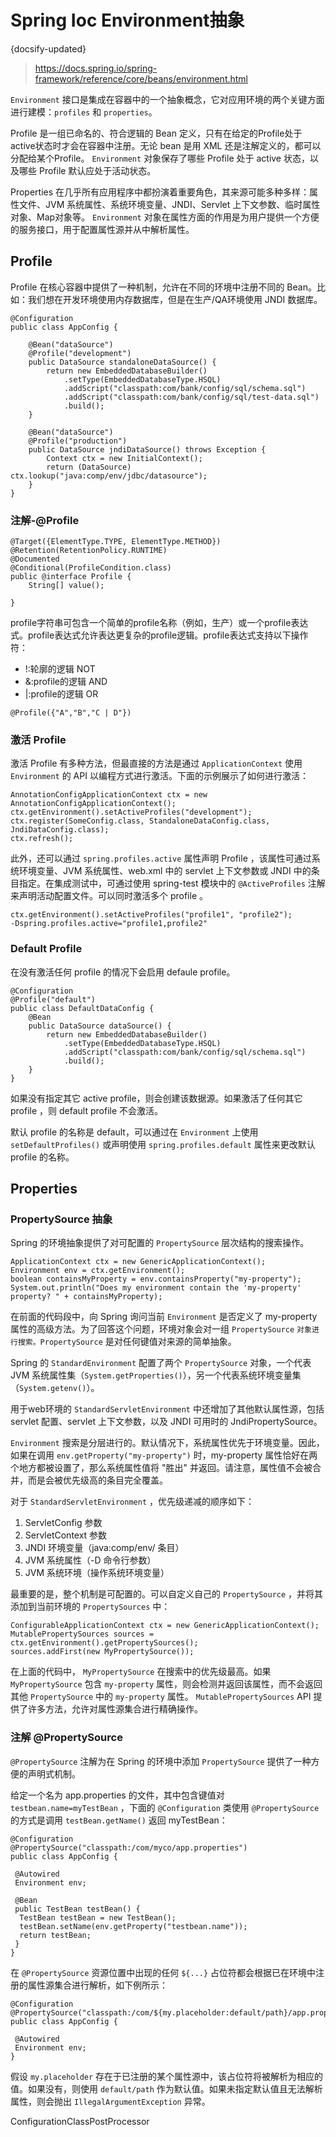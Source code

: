 #  Spring Ioc Environment抽象
 {docsify-updated}
> https://docs.spring.io/spring-framework/reference/core/beans/environment.html

`Environment` 接口是集成在容器中的一个抽象概念，它对应用环境的两个关键方面进行建模：`profiles` 和 `properties`。

Profile 是一组已命名的、符合逻辑的 Bean 定义，只有在给定的Profile处于active状态时才会在容器中注册。无论 bean 是用 XML 还是注解定义的，都可以分配给某个Profile。 `Environment` 对象保存了哪些 Profile 处于 active 状态，以及哪些 Profile 默认应处于活动状态。

Properties 在几乎所有应用程序中都扮演着重要角色，其来源可能多种多样：属性文件、JVM 系统属性、系统环境变量、JNDI、Servlet 上下文参数、临时属性对象、Map对象等。 `Environment` 对象在属性方面的作用是为用户提供一个方便的服务接口，用于配置属性源并从中解析属性。

## Profile
Profile 在核心容器中提供了一种机制，允许在不同的环境中注册不同的 Bean。比如：我们想在开发环境使用内存数据库，但是在生产/QA环境使用 JNDI 数据库。
```
@Configuration
public class AppConfig {

	@Bean("dataSource")
	@Profile("development") 
	public DataSource standaloneDataSource() {
		return new EmbeddedDatabaseBuilder()
			.setType(EmbeddedDatabaseType.HSQL)
			.addScript("classpath:com/bank/config/sql/schema.sql")
			.addScript("classpath:com/bank/config/sql/test-data.sql")
			.build();
	}

	@Bean("dataSource")
	@Profile("production") 
	public DataSource jndiDataSource() throws Exception {
		Context ctx = new InitialContext();
		return (DataSource) ctx.lookup("java:comp/env/jdbc/datasource");
	}
}
```

### 注解-@Profile
```
@Target({ElementType.TYPE, ElementType.METHOD})
@Retention(RetentionPolicy.RUNTIME)
@Documented
@Conditional(ProfileCondition.class)
public @interface Profile {
	String[] value();

}
```
profile字符串可包含一个简单的profile名称（例如，生产）或一个profile表达式。profile表达式允许表达更复杂的profile逻辑。profile表达式支持以下操作符：
+ !:轮廓的逻辑 NOT
+ &:profile的逻辑 AND
+ |:profile的逻辑 OR

```
@Profile({"A","B","C | D"})
```

### 激活 Profile
激活 Profile 有多种方法，但最直接的方法是通过 `ApplicationContext` 使用 `Environment` 的 API 以编程方式进行激活。下面的示例展示了如何进行激活：
```
AnnotationConfigApplicationContext ctx = new AnnotationConfigApplicationContext();
ctx.getEnvironment().setActiveProfiles("development");
ctx.register(SomeConfig.class, StandaloneDataConfig.class, JndiDataConfig.class);
ctx.refresh();
```

此外，还可以通过 `spring.profiles.active` 属性声明 Profile ，该属性可通过系统环境变量、JVM 系统属性、web.xml 中的 servlet 上下文参数或 JNDI 中的条目指定。在集成测试中，可通过使用 spring-test 模块中的 `@ActiveProfiles` 注解来声明活动配置文件。可以同时激活多个 profile 。
```
ctx.getEnvironment().setActiveProfiles("profile1", "profile2");
-Dspring.profiles.active="profile1,profile2"
```

### Default Profile
在没有激活任何 profile 的情况下会启用 defaule profile。
```
@Configuration
@Profile("default")
public class DefaultDataConfig {
	@Bean
	public DataSource dataSource() {
		return new EmbeddedDatabaseBuilder()
			.setType(EmbeddedDatabaseType.HSQL)
			.addScript("classpath:com/bank/config/sql/schema.sql")
			.build();
	}
}
```
如果没有指定其它 active profile，则会创建该数据源。如果激活了任何其它 profile ，则 default profile 不会激活。

默认 profile 的名称是 default，可以通过在 `Environment` 上使用 `setDefaultProfiles()` 或声明使用 `spring.profiles.default` 属性来更改默认 profile 的名称。

## Properties

### PropertySource 抽象
Spring 的环境抽象提供了对可配置的 `PropertySource` 层次结构的搜索操作。
```
ApplicationContext ctx = new GenericApplicationContext();
Environment env = ctx.getEnvironment();
boolean containsMyProperty = env.containsProperty("my-property");
System.out.println("Does my environment contain the 'my-property' property? " + containsMyProperty);
```
在前面的代码段中，向 Spring 询问当前 `Environment` 是否定义了 my-property 属性的高级方法。为了回答这个问题，环境对象会对一组 `PropertySource` `对象进行搜索。PropertySource` 是对任何键值对来源的简单抽象。

Spring 的 `StandardEnvironment` 配置了两个 `PropertySource` 对象，一个代表 JVM 系统属性集（`System.getProperties()`），另一个代表系统环境变量集（`System.getenv()`）。

用于web环境的 `StandardServletEnvironment` 中还增加了其他默认属性源，包括 servlet 配置、servlet 上下文参数，以及 JNDI 可用时的 JndiPropertySource。

`Environment` 搜索是分层进行的。默认情况下，系统属性优先于环境变量。因此，如果在调用 `env.getProperty("my-property")` 时，my-property 属性恰好在两个地方都被设置了，那么系统属性值将 "胜出" 并返回。请注意，属性值不会被合并，而是会被优先级高的条目完全覆盖。

对于 `StandardServletEnvironment` ，优先级递减的顺序如下：
1. ServletConfig 参数
2. ServletContext 参数
3. JNDI 环境变量（java:comp/env/ 条目）
4. JVM 系统属性（-D 命令行参数）
5. JVM 系统环境（操作系统环境变量）

最重要的是，整个机制是可配置的。可以自定义自己的 `PropertySource` ，并将其添加到当前环境的 `PropertySources` 中：
```
ConfigurableApplicationContext ctx = new GenericApplicationContext();
MutablePropertySources sources = ctx.getEnvironment().getPropertySources();
sources.addFirst(new MyPropertySource());
```
在上面的代码中， `MyPropertySource` 在搜索中的优先级最高。如果 `MyPropertySource` 包含 `my-property` 属性，则会检测并返回该属性，而不会返回其他 `PropertySource` 中的 `my-property` 属性。 `MutablePropertySources` API 提供了许多方法，允许对属性源集合进行精确操作。

### 注解 @PropertySource
`@PropertySource` 注解为在 Spring 的环境中添加 `PropertySource` 提供了一种方便的声明式机制。

给定一个名为 app.properties 的文件，其中包含键值对 `testbean.name=myTestBean` ，下面的 `@Configuration` 类使用 `@PropertySource` 的方式是调用 `testBean.getName()` 返回 myTestBean：
```
@Configuration
@PropertySource("classpath:/com/myco/app.properties")
public class AppConfig {

 @Autowired
 Environment env;

 @Bean
 public TestBean testBean() {
  TestBean testBean = new TestBean();
  testBean.setName(env.getProperty("testbean.name"));
  return testBean;
 }
}
```
在 `@PropertySource` 资源位置中出现的任何 `${...}` 占位符都会根据已在环境中注册的属性源集合进行解析，如下例所示：
```
@Configuration
@PropertySource("classpath:/com/${my.placeholder:default/path}/app.properties")
public class AppConfig {

 @Autowired
 Environment env;
}
```
假设 `my.placeholder` 存在于已注册的某个属性源中，该占位符将被解析为相应的值。如果没有，则使用 `default/path` 作为默认值。如果未指定默认值且无法解析属性，则会抛出 `IllegalArgumentException` 异常。



ConfigurationClassPostProcessor